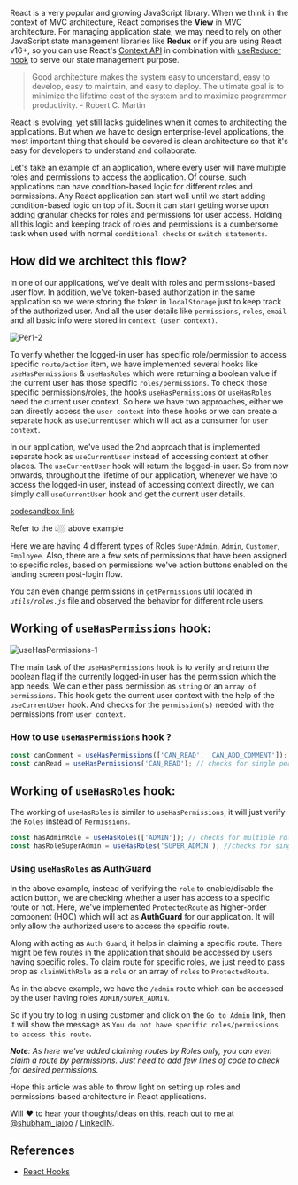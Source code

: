 
React is a very popular and growing JavaScript library. When we think in the context of MVC architecture, React comprises the **View** in MVC architecture. For managing application state, we may need to rely on other JavaScript state management libraries like **Redux** or if you are using React v16+, so you can use React's [Context API](https://reactjs.org/docs/context.html) in combination with [useReducer hook](https://reactjs.org/docs/hooks-reference.html#usereducer) to serve our state management purpose.

> Good architecture makes the system easy to understand, easy to develop, easy to maintain, and easy to deploy. The ultimate goal is to minimize the lifetime cost of the system and to maximize programmer productivity. - Robert C. Martin

React is evolving, yet still lacks guidelines when it comes to architecting the applications. But when we have to design enterprise-level applications, the most important thing that should be covered is clean architecture so that it's easy for developers to understand and collaborate.

Let's take an example of an application, where every user will have multiple roles and permissions to access the application. Of course, such applications can have condition-based logic for different roles and permissions.
Any React application can start well until we start adding condition-based logic on top of it. Soon it can start getting worse upon adding granular checks for roles and permissions for user access.
Holding all this logic and keeping track of roles and permissions is a cumbersome task when used with normal `conditional checks` or `switch statements`.

## How did we architect this flow?

In one of our applications, we've dealt with roles and permissions-based user flow. In addition, we've token-based authorization in the same application so we were storing the token in `localStorage` just to keep track of the authorized user. And all the user details like `permissions`, `roles`, `email` and all basic info were stored in `context (user context)`. 

![Per1-2](https://blog.kiprosh.com/content/images/2021/11/Architecture.png)

To verify whether the logged-in user has specific role/permission to access specific `route/action` item, we have implemented several hooks like `useHasPermissions` & `useHasRoles` which were returning a boolean value if the current user has those specific `roles/permissions`.
To check those specific permissions/roles, the hooks `useHasPermissions` or `useHasRoles` need the current user context. So here we have two approaches, either we can directly access the `user context` into these hooks or we can create a separate hook as `useCurrentUser` which will act as a consumer for `user context`.  

In our application, we've used the 2nd approach that is implemented separate hook as `useCurrentUser` instead of accessing context at other places. The `useCurrentUser` hook will return the logged-in user. So from now onwards, throughout the lifetime of our application, whenever we have to access the logged-in user, instead of accessing context directly, we can simply call `useCurrentUser` hook and get the current user details.

[codesandbox link](https://codesandbox.io/embed/permissions-with-hooks-ykfpd?fontsize=14&theme=dark)

Refer to the 👆🏼 above example

Here we are having 4 different types of Roles `SuperAdmin`, `Admin`, `Customer`, `Employee`.
Also, there are a few sets of permissions that have been assigned to specific roles, based on permissions we've action buttons enabled on the landing screen post-login flow.

You can even change permissions in `getPermissions` util located in *`utils/roles.js`* file and observed the behavior for different role users.

## Working of `useHasPermissions` hook:

![useHasPermissions-1](https://blog.kiprosh.com/content/images/2021/11/permissions-1.png)

The main task of the `useHasPermissions` hook is to verify and return the boolean flag if the currently logged-in user has the permission which the app needs. We can either pass permission as `string` or an `array of permissions`. 
This hook gets the current user context with the help of the `useCurrentUser` hook. And checks for the `permission(s)` needed with the permissions from `user context`.

### How to use `useHasPermissions` hook ?

```jsx
const canComment = useHasPermissions(['CAN_READ', 'CAN_ADD_COMMENT']);  // checks for multiple permissions
const canRead = useHasPermissions('CAN_READ'); // checks for single permission
```

## Working of `useHasRoles` hook:
The working of `useHasRoles` is similar to `useHasPermissions`, it will just verify the `Roles` instead of `Permissions`.

```jsx
const hasAdminRole = useHasRoles(['ADMIN']); // checks for multiple roles
const hasRoleSuperAdmin = useHasRoles('SUPER_ADMIN'); //checks for single role
```

### Using `useHasRoles` as AuthGuard

In the above example, instead of verifying the `role` to enable/disable the action button, we are checking whether a user has access to a specific route or not. Here, we've implemented `ProtectedRoute` as higher-order component (HOC) which will act as **AuthGuard** for our application. It will only allow the authorized users to access the specific route.

Along with acting as `Auth Guard`, it helps in claiming a specific route. There might be few routes in the application that should be accessed by users having specific roles. To claim route for specific roles, we just need to pass prop as `claimWithRole` as a `role` or an array of `roles` to `ProtectedRoute`.

As in the above example, we have the `/admin` route which can be accessed by the user having roles `ADMIN/SUPER_ADMIN`. 

So if you try to log in using customer and click on the `Go to Admin` link, then it will show the message as `You do not have specific roles/permissions to access this route`.

_**Note**: As here we've added claiming routes by Roles only, you can even claim a route by permissions. Just need to add few lines of code to check for desired permissions._

Hope this article was able to throw light on setting up roles and permissions-based architecture in React applications.

Will ❤️ to hear your thoughts/ideas on this, reach out to me at [@shubham_jajoo](https://twitter.com/shubham_jajoo) / [LinkedIN](https://www.linkedin.com/in/shubham-jajoo-860071/).

## References
- [React Hooks](https://reactjs.org/docs/hooks-intro.html)
